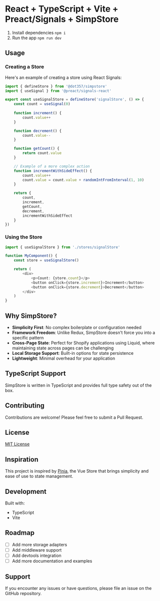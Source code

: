 # React + TypeScript + Vite + Preact/Signals + SimpStore

1. Install dependencies
`npm i`
2. Run the app
`npm run dev`

## Usage

### Creating a Store

Here's an example of creating a store using React Signals:

```typescript
import { defineStore } from '@dot357/simpstore'
import { useSignal } from '@preact/signals-react'

export const useSignalStore = defineStore('signalStore', () => {
    const count = useSignal(0)
    
    function increment() {
        count.value++
    }

    function decrement() {
        count.value--
    }

    function getCount() {
        return count.value
    }

    // Example of a more complex action
    function incrementWithSideEffect() {
        count.value++
        count.value = count.value + randomIntFromInterval(1, 10)
    }

    return {
        count,
        increment,
        getCount,
        decrement,
        incrementWithSideEffect
    }
})
```

### Using the Store

```typescript
import { useSignalStore } from './stores/signalStore'

function MyComponent() {
    const store = useSignalStore()

    return (
        <div>
            <p>Count: {store.count}</p>
            <button onClick={store.increment}>Increment</button>
            <button onClick={store.decrement}>Decrement</button>
        </div>
    )
}
```

## Why SimpStore?

- **Simplicity First**: No complex boilerplate or configuration needed
- **Framework Freedom**: Unlike Redux, SimpStore doesn't force you into a specific pattern
- **Cross-Page State**: Perfect for Shopify applications using Liquid, where maintaining state across pages can be challenging
- **Local Storage Support**: Built-in options for state persistence
- **Lightweight**: Minimal overhead for your application

## TypeScript Support

SimpStore is written in TypeScript and provides full type safety out of the box.

## Contributing

Contributions are welcome! Please feel free to submit a Pull Request.

## License

[MIT License](LICENSE)

## Inspiration

This project is inspired by [Pinia](https://pinia.vuejs.org/), the Vue Store that brings simplicity and ease of use to state management.

## Development

Built with:
- TypeScript
- Vite

## Roadmap

- [ ] Add more storage adapters
- [ ] Add middleware support
- [ ] Add devtools integration
- [ ] Add more documentation and examples

## Support

If you encounter any issues or have questions, please file an issue on the GitHub repository.